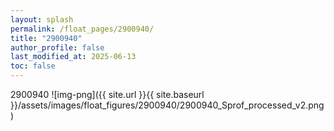 ```yaml
---
layout: splash
permalink: /float_pages/2900940/
title: "2900940"
author_profile: false
last_modified_at: 2025-06-13
toc: false
---
```

 
2900940
![img-png]({{ site.url }}{{ site.baseurl }}/assets/images/float_figures/2900940/2900940_Sprof_processed_v2.png)